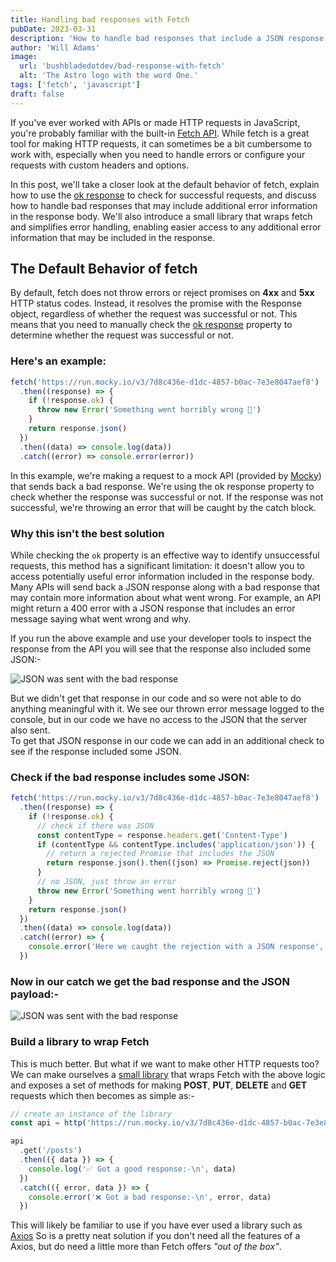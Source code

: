 ```yaml
---
title: Handling bad responses with Fetch
pubDate: 2023-03-31
description: 'How to handle bad responses that include a JSON response and write a small library for the Fetch API'
author: 'Will Adams'
image:
  url: 'bushbladedotdev/bad-response-with-fetch'
  alt: 'The Astro logo with the word One.'
tags: ['fetch', 'javascript']
draft: false
---
```


If you've ever worked with APIs or made HTTP requests in JavaScript, you're probably familiar with the built-in [Fetch API](https://developer.mozilla.org/en-US/docs/Web/API/Fetch_API). While fetch is a great tool for making HTTP requests, it can sometimes be a bit cumbersome to work with, especially when you need to handle errors or configure your requests with custom headers and options.

In this post, we'll take a closer look at the default behavior of fetch, explain how to use the [ok response](https://developer.mozilla.org/en-US/docs/Web/API/Response/ok) to check for successful requests, and discuss how to handle bad responses that may include additional error information in the response body. We'll also introduce a small library that wraps fetch and simplifies error handling, enabling easier access to any additional error information that may be included in the response.

## The Default Behavior of fetch

By default, fetch does not throw errors or reject promises on **4xx** and **5xx** HTTP status codes.
Instead, it resolves the promise with the Response object, regardless of whether the request was
successful or not. This means that you need to manually check the [ok response](https://developer.mozilla.org/en-US/docs/Web/API/Response/ok) property to determine
whether the request was successful or not.

### Here's an example:

```javascript
fetch('https://run.mocky.io/v3/7d8c436e-d1dc-4857-b0ac-7e3e8047aef8')
  .then((response) => {
    if (!response.ok) {
      throw new Error('Something went horribly wrong 💩')
    }
    return response.json()
  })
  .then((data) => console.log(data))
  .catch((error) => console.error(error))
```

In this example, we're making a request to a mock API (provided by
[Mocky](https://designer.mocky.io/)) that sends back a bad response. We're using the ok response
property to check whether the response was successful or not. If the response was not successful,
we're throwing an error that will be caught by the catch block.

### Why this isn't the best solution

While checking the `ok` property is an effective way to identify unsuccessful requests, this method has a significant limitation: it doesn't allow you to access potentially useful error information included in the response body. Many APIs will send back a JSON response along with a bad response that may contain more information about what went wrong. For example, an API might return a 400 error with a JSON response that includes an error message saying what went wrong and why.

If you run the above example and use your developer tools to inspect the
response from the API you will see that the response also included some JSON:-

![JSON was sent with the bad response](https://res.cloudinary.com/bushblade/image/upload/c_scale,w_800/f_webp/bushbladedotdev/bad-response-01.png)

But we didn't get that response in our code and so were not able to do
anything meaningful with it. We see our thrown error message logged to the
console, but in our code we have no access to the JSON that the server also
sent.  
To get that JSON response in our code we can add in an additional check to see
if the response included some JSON.

### Check if the bad response includes some JSON:

```javascript
fetch('https://run.mocky.io/v3/7d8c436e-d1dc-4857-b0ac-7e3e8047aef8')
  .then((response) => {
    if (!response.ok) {
      // check if there was JSON
      const contentType = response.headers.get('Content-Type')
      if (contentType && contentType.includes('application/json')) {
        // return a rejected Promise that includes the JSON
        return response.json().then((json) => Promise.reject(json))
      }
      // no JSON, just throw an error
      throw new Error('Something went horribly wrong 💩')
    }
    return response.json()
  })
  .then((data) => console.log(data))
  .catch((error) => {
    console.error('Here we caught the rejection with a JSON response', error)
  })
```

### Now in our catch we get the bad response and the JSON payload:-

![JSON was sent with the bad response](https://res.cloudinary.com/bushblade/image/upload/c_scale,w_800/f_webp/bushbladedotdev/bad-response-02.png)

### Build a library to wrap Fetch

This is much better. But what if we want to make other HTTP requests too?
We can make ourselves a [small library](https://github.com/bushblade/fetch-library) that wraps Fetch with the above logic and exposes a set of
methods for making **POST**, **PUT**, **DELETE** and **GET** requests which then
becomes as simple as:-

```javascript
// create an instance of the library
const api = http('https://run.mocky.io/v3/7d8c436e-d1dc-4857-b0ac-7e3e8047aef8')

api
  .get('/posts')
  .then(({ data }) => {
    console.log('✅ Got a good response:-\n', data)
  })
  .catch(({ error, data }) => {
    console.error('❌ Got a bad response:-\n', error, data)
  })
```

This will likely be familiar to use if you have ever used a library such as [Axios](https://axios-http.com/docs/intro)
So is a pretty neat solution if you don't need all the features of a Axios, but
do need a little more than Fetch offers _"out of the box"_.
